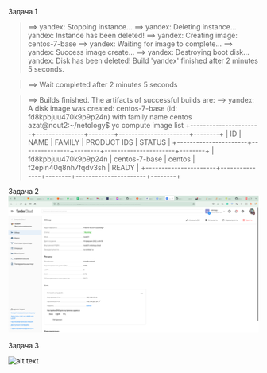 Задача 1

> ==> yandex: Stopping instance...
==> yandex: Deleting instance...
    yandex: Instance has been deleted!
==> yandex: Creating image: centos-7-base
==> yandex: Waiting for image to complete...
==> yandex: Success image create...
==> yandex: Destroying boot disk...
    yandex: Disk has been deleted!
Build 'yandex' finished after 2 minutes 5 seconds.

> ==> Wait completed after 2 minutes 5 seconds

> ==> Builds finished. The artifacts of successful builds are:
--> yandex: A disk image was created: centos-7-base (id: fd8kpbjuu470k9p9p24n) with family name centos
> azat@nout2:~/netology$ yc compute image list
+----------------------+---------------+--------+----------------------+--------+
|          ID          |     NAME      | FAMILY |     PRODUCT IDS      | STATUS |
+----------------------+---------------+--------+----------------------+--------+
| fd8kpbjuu470k9p9p24n | centos-7-base | centos | f2epin40q8nh7fqdv3sh | READY  |
+----------------------+---------------+--------+----------------------+--------+

Задача 2
![alt text](https://github.com/Azats174/devops-netology/blob/main/05-virt-04-docker-compose/hw_netology_5.4.2.png)

Задача 3

![alt text](https://github.com/Azats174/devops-netology/blob/main/05-virt-04-docker-compose/hw_netology-5.4.3.png)


